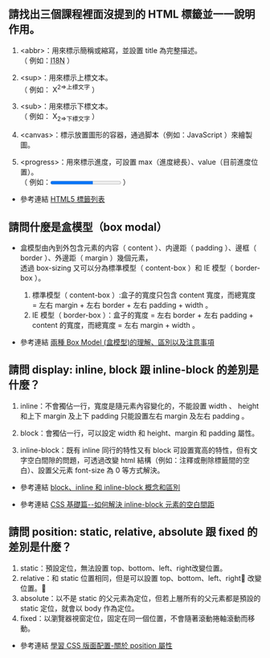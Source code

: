 ## 請找出三個課程裡面沒提到的 HTML 標籤並一一說明作用。

1. &lt;abbr&gt;：用來標示簡稱或縮寫，並設置 title 為完整描述。  
（ 例如：<abbr title="Internationalization">I18N</abbr> ）  

2. &lt;sup&gt;：用來標示上標文本。  
（ 例如： X<sup>2=>上標文字</sup> ）  

3. &lt;sub&gt;：用來標示下標文本。  
（ 例如： X<sub>2=>下標文字</sub> ）  

4. &lt;canvas&gt;：標示放置圖形的容器，通過脚本（例如：JavaScript ）來繪製圖。  

5. &lt;progress&gt;：用來標示進度，可設置 max（進度總長）、value（目前進度位置）。  
（ 例如：<progress value="60" max="100"></progress> ）

- 參考連結 [HTML5 標籤列表](https://developer.mozilla.org/zh-CN/docs/Web/Guide/HTML/HTML5/HTML5_element_list)

## 請問什麼是盒模型（box modal）

- 盒模型由內到外包含元素的内容（ content ）、内邊距（ padding ）、邊框（ border ）、外邊距（ margin ）幾個元素，  
  透過 box-sizing 又可以分為標準模型（ content-box ）和 IE 模型（ border-box ）。

  1. 標準模型（ content-box ）:盒子的寬度只包含 content 寬度，而總寬度 = 左右 margin + 左右 border + 左右 padding + width 。
  2. IE 模型（ border-box ）：盒子的寬度 = 左右 border + 左右 padding + content 的寬度，而總寬度 = 左右 margin + width 。

- 參考連結 [兩種 Box Model (盒模型)的理解、區別以及注意事項](https://www.jianshu.com/p/2e787c6d8ede)

## 請問 display: inline, block 跟 inline-block 的差別是什麼？

1. inline：不會獨佔一行，寬度是隨元素內容變化的，不能設置 width 、 height 和上下 margin 及上下 padding 只能設置左右 margin 及左右 padding 。

2. block：會獨佔一行，可以設定 width 和 height、margin 和 padding 屬性。
3. inline-block：既有 inline 同行的特性又有 block 可設置寬高的特性，但有文字空白間隙的問題，可透過改變 html 結構（例如：注釋或刪除標籤間的空白）、設置父元素 font-size 為 0 等方式解決。

- 參考連結 [block、inline 和 inline-block 概念和區別](http://www.cnblogs.com/KeithWang/p/3139517.html)  

- 參考連結 [CSS 基礎篇--如何解決 inline-block 元素的空白間距](https://segmentfault.com/a/1190000003748030)

## 請問 position: static, relative, absolute 跟 fixed 的差別是什麼？

1. static：預設定位，無法設置 top、bottom、left、right改變位置。
2. relative：和 static 位置相同，但是可以設置 top、bottom、left、right 改變位置。
3. absolute：以不是 static 的父元素為定位，但若上層所有的父元素都是預設的 static 定位，就會以 body 作為定位。
4. fixed：以瀏覽器視窗定位，固定在同一個位置，不會隨著滾動捲軸滾動而移動。

- 參考連結 [學習 CSS 版面配置-關於 position 屬性](http://zh-tw.learnlayout.com/position.html)
